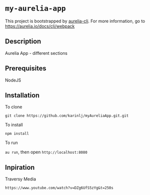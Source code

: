 # `my-aurelia-app`

This project is bootstrapped by [aurelia-cli](https://github.com/aurelia/cli).
For more information, go to https://aurelia.io/docs/cli/webpack


## Description
Aurelia App - different sections

## Prerequisites
NodeJS

## Installation
To clone

```git clone https://github.com/karinlj/myAureliaApp.git.git```


To install

```npm install```

To run

`au run`, then open `http://localhost:8080`

## Inpiration

Traversy Media

```https://www.youtube.com/watch?v=DZg6UfS5zYg&t=250s```





